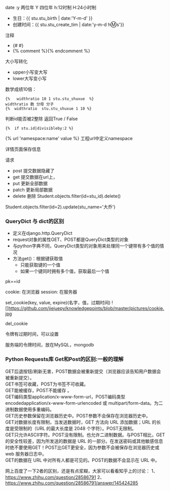 
date :y 两位年 Y 四位年 h:12时制  H:24小时制
* 生日：{{ stu.stu_birth | date:'Y-m-d' }}
* 创建时间：{{ stu.stu_create_tim | date:'y-m-d h:m:s'}}

注释
* {# #}
* {% comment %}{% endcomment %}

大小写转化
* upper小写变大写
* lower大写变小写

数学成绩10倍：
```
{%   widthratio 10 1 stu.stu_shuxue  %}
widthratio 数 分母 分子
{%  widthratio  stu.stu_shuxue 1 10 %}
```

判断id能否被2整除 返回True / False
```
{%  if stu.id|divisibleby:2 %}
```

{% url 'namespace:name' value %}
工程url中定义namespace

详情页面保存信息

请求
* post 提交数据隐藏了
* get 提交数据在url上，
* put 更新全部数据
* patch 更新局部数据
* delete 删除
Student.objects.filter(id=stu_id).delete()

Student.objects.filter(id=2).update(stu_name='大乔')


### QueryDict 与 dict的区别
* 定义在django.http.QueryDict
* request对象的属性GET、POST都是QueryDict类型的对象
* 与python字典不同，QueryDict类型的对象用来处理同一个键带有多个值的情况
* 方法get()：根据键获取值
	* 只能获取键的一个值
	* 如果一个键同时拥有多个值，获取最后一个值

pk==id

cookie: 在浏览器
session: 在服务器

set_cookie(key, value, expire)(名字，值，过期时间)
![]https://github.com/jiejuepy/knowledgepoints/blob/master/pictures/cookie.jpg

del_cookie

令牌有过期时间，可以设置

服务端的令牌时间，放在MySQL，mongodb

### Python Requests库 Get和Post的区别:一般的理解
GET后退按钮/刷新无害，POST数据会被重新提交（浏览器应该告知用户数据会被重新提交）。<br>
GET书签可收藏，POST为书签不可收藏。<br>
GET能被缓存，POST不能缓存 。<br>
GET编码类型application/x-www-form-url，POST编码类型encodedapplication/x-www-form-urlencoded 或 multipart/form-data。为二进制数据使用多重编码。<br>
GET历史参数保留在浏览器历史中。POST参数不会保存在浏览器历史中。<br>
GET对数据长度有限制，当发送数据时，GET 方法向 URL 添加数据；URL 的长度是受限制的（URL 的最大长度是 2048 个字符）。POST无限制。<br>
GET只允许ASCII字符。POST没有限制。也允许二进制数据。与POST相比，GET的安全性较差，因为所发送的数据是 URL 的一部分。在发送密码或其他敏感信息时绝不要使用GET！POST比GET更安全，因为参数不会被保存在浏览器历史或 web 服务器日志中。<br>
GET的数据在 URL 中对所有人都是可见的。POST的数据不会显示在 URL 中。<br>

网上百度了一下2者的区别，还是有点浆糊，大家可以看看知乎上的讨论：
1、https://www.zhihu.com/question/28586791
2、https://www.zhihu.com/question/28586791/answer/145424285